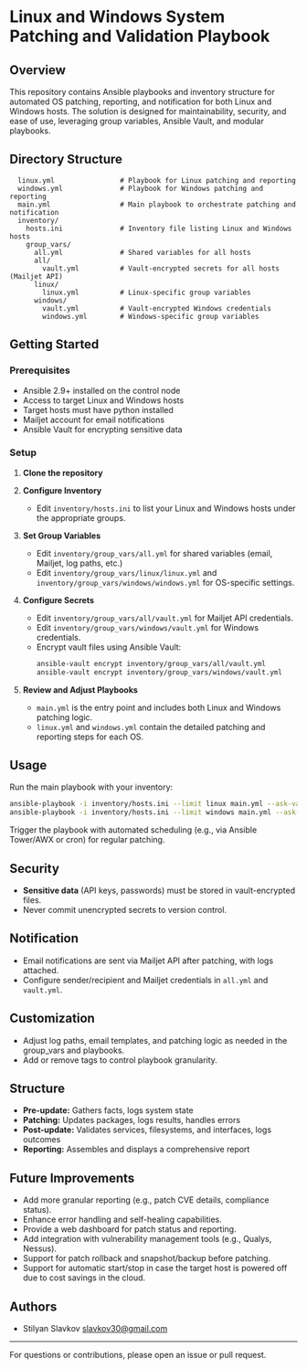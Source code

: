 # Linux and Windows System Patching and Validation Playbook

## Overview
This repository contains Ansible playbooks and inventory structure for automated OS patching, reporting, and notification for both Linux and Windows hosts. The solution is designed for maintainability, security, and ease of use, leveraging group variables, Ansible Vault, and modular playbooks.

## Directory Structure
```
  linux.yml                # Playbook for Linux patching and reporting
  windows.yml              # Playbook for Windows patching and reporting
  main.yml                 # Main playbook to orchestrate patching and notification
  inventory/
    hosts.ini              # Inventory file listing Linux and Windows hosts
    group_vars/
      all.yml              # Shared variables for all hosts
      all/
        vault.yml          # Vault-encrypted secrets for all hosts (Mailjet API)
      linux/
        linux.yml          # Linux-specific group variables
      windows/
        vault.yml          # Vault-encrypted Windows credentials
        windows.yml        # Windows-specific group variables
```

## Getting Started

### Prerequisites
- Ansible 2.9+ installed on the control node
- Access to target Linux and Windows hosts
- Target hosts must have python installed
- Mailjet account for email notifications
- Ansible Vault for encrypting sensitive data

### Setup
1. **Clone the repository**
2. **Configure Inventory**
   - Edit `inventory/hosts.ini` to list your Linux and Windows hosts under the appropriate groups.

3. **Set Group Variables**
   - Edit `inventory/group_vars/all.yml` for shared variables (email, Mailjet, log paths, etc.)
   - Edit `inventory/group_vars/linux/linux.yml` and `inventory/group_vars/windows/windows.yml` for OS-specific settings.

4. **Configure Secrets**
   - Edit `inventory/group_vars/all/vault.yml` for Mailjet API credentials.
   - Edit `inventory/group_vars/windows/vault.yml` for Windows credentials.
   - Encrypt vault files using Ansible Vault:
     ```sh
     ansible-vault encrypt inventory/group_vars/all/vault.yml
     ansible-vault encrypt inventory/group_vars/windows/vault.yml
     ```

5. **Review and Adjust Playbooks**
   - `main.yml` is the entry point and includes both Linux and Windows patching logic.
   - `linux.yml` and `windows.yml` contain the detailed patching and reporting steps for each OS.

## Usage
Run the main playbook with your inventory:
```sh
ansible-playbook -i inventory/hosts.ini --limit linux main.yml --ask-vault-pass
ansible-playbook -i inventory/hosts.ini --limit windows main.yml --ask-vault-pass
```
Trigger the playbook with automated scheduling (e.g., via Ansible Tower/AWX or cron) for regular patching.

## Security
- **Sensitive data** (API keys, passwords) must be stored in vault-encrypted files.
- Never commit unencrypted secrets to version control.

## Notification
- Email notifications are sent via Mailjet API after patching, with logs attached.
- Configure sender/recipient and Mailjet credentials in `all.yml` and `vault.yml`.

## Customization
- Adjust log paths, email templates, and patching logic as needed in the group_vars and playbooks.
- Add or remove tags to control playbook granularity.

## Structure
- **Pre-update:** Gathers facts, logs system state
- **Patching:** Updates packages, logs results, handles errors
- **Post-update:** Validates services, filesystems, and interfaces, logs outcomes
- **Reporting:** Assembles and displays a comprehensive report

## Future Improvements
- Add more granular reporting (e.g., patch CVE details, compliance status).
- Enhance error handling and self-healing capabilities.
- Provide a web dashboard for patch status and reporting.
- Add integration with vulnerability management tools (e.g., Qualys, Nessus).
- Support for patch rollback and snapshot/backup before patching.
- Support for automatic start/stop in case the target host is powered off due to cost savings in the cloud.

## Authors
- Stilyan Slavkov <slavkov30@gmail.com>

---
For questions or contributions, please open an issue or pull request.

